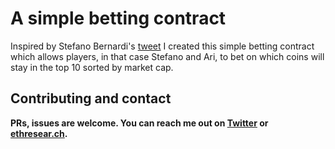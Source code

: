 # A simple betting contract 

Inspired by Stefano Bernardi's [tweet](https://twitter.com/stefanobernardi/status/949198334769721345) I created this simple betting contract which allows players, in that case Stefano and Ari, to bet on which coins will stay in the top 10 sorted by market cap.

## Contributing and contact       
**PRs, issues are welcome. You can reach me out on [Twitter](https://twitter.com/Istvan_A_Seres) or [ethresear.ch](https://ethresear.ch/u/seresistvan).**
